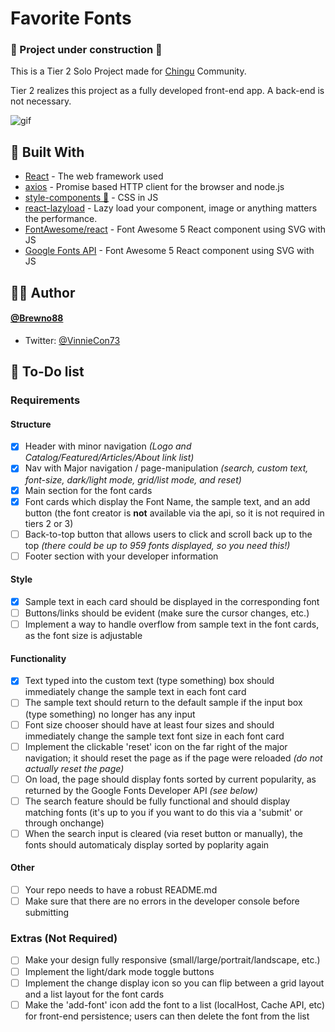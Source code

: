 # Favorite Fonts

### 🚧 Project under construction 🚧

This is a Tier 2 Solo Project made for [Chingu](https://www.chingu.io) Community. <br>

Tier 2 realizes this project as a fully developed front-end app. A back-end is not necessary.

![gif](./public/tier2.gif)

## 🧰 Built With

- [React](https://reactjs.org/) - The web framework used
- [axios](https://github.com/axios/axios) - Promise based HTTP client for the browser and node.js
- [style-components 💅](https://styled-components.com/) - CSS in JS
- [react-lazyload](https://github.com/twobin/react-lazyload) - Lazy load your component, image or anything matters the performance.
- [FontAwesome/react](https://github.com/FortAwesome/react-fontawesome) - Font Awesome 5 React component using SVG with JS
- [Google Fonts API](https://github.com/FortAwesome/react-fontawesome) - Font Awesome 5 React component using SVG with JS

## 🧝‍♂️ Author

#### [@Brewno88](https://github.com/Brewno88)

- Twitter: [@VinnieCon73](https://twitter.com/VincHeadZo)

<!-- ## 🤝 Contributing

1. Fork it (https://github.com/Chingu-Solo/solo-koala-77/fork)
2. Create your feature branch (`git checkout -b feature/fooBar`)
3. Commit your changes (`git commit -am 'Add some fooBar'`)
4. Push to the branch (`git push origin feature/fooBar`)
5. Create a new Pull Request -->

## 📝 To-Do list

### **Requirements**

#### Structure

- [x] Header with minor navigation _(Logo and Catalog/Featured/Articles/About link list)_
- [x] Nav with Major navigation / page-manipulation _(search, custom text, font-size, dark/light mode, grid/list mode, and reset)_
- [x] Main section for the font cards
- [x] Font cards which display the Font Name, the sample text, and an add button (the font creator is **not** available via the api, so it is not required in tiers 2 or 3)
- [ ] Back-to-top button that allows users to click and scroll back up to the top _(there could be up to 959 fonts displayed, so you need this!)_
- [ ] Footer section with your developer information

#### Style

- [x] Sample text in each card should be displayed in the corresponding font
- [ ] Buttons/links should be evident (make sure the cursor changes, etc.)
- [ ] Implement a way to handle overflow from sample text in the font cards, as the font size is adjustable

#### Functionality

- [x] Text typed into the custom text (type something) box should immediately change the sample text in each font card
- [ ] The sample text should return to the default sample if the input box (type something) no longer has any input
- [ ] Font size chooser should have at least four sizes and should immediately change the sample text font size in each font card
- [ ] Implement the clickable 'reset' icon on the far right of the major navigation; it should reset the page as if the page were reloaded _(do not actually reset the page)_
- [ ] On load, the page should display fonts sorted by current popularity, as returned by the Google Fonts Developer API _(see below)_
- [ ] The search feature should be fully functional and should display matching fonts (it's up to you if you want to do this via a 'submit' or through onchange)
- [ ] When the search input is cleared (via reset button or manually), the fonts should automaticaly display sorted by poplarity again

#### Other

- [ ] Your repo needs to have a robust README.md
- [ ] Make sure that there are no errors in the developer console before submitting

### **Extras (Not Required)**

- [ ] Make your design fully responsive (small/large/portrait/landscape, etc.)
- [ ] Implement the light/dark mode toggle buttons
- [ ] Implement the change display icon so you can flip between a grid layout and a list layout for the font cards
- [ ] Make the 'add-font' icon add the font to a list (localHost, Cache API, etc) for front-end persistence; users can then delete the font from the list

<!-- ## License

This project is licensed under the MIT License - see the [LICENSE.md](LICENSE.md) file for details -->
